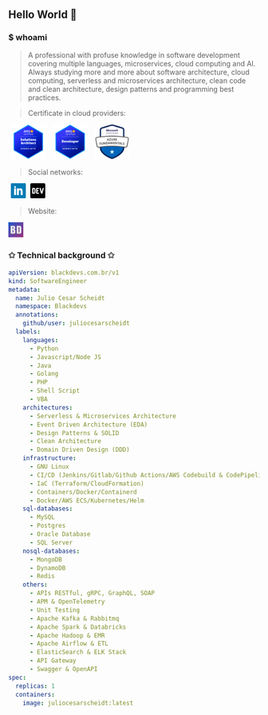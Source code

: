 ## Hello World 🚀

### $ whoami

> A professional with profuse knowledge in software development covering multiple languages, microservices, cloud computing and AI.  
> Always studying more and more about software architecture, cloud computing, serverless and microservices architecture, clean code and clean architecture, design patterns and programming best practices.

> Certificate in cloud providers:

<a href="https://www.credly.com/badges/f15e1d95-d7f7-453d-9c8e-986687dc2799/public_url" style="margin-left: 5px; margin-right: 5px;" title="AWS" target="_blank"><img height="70" src="https://github.com/juliocesarscheidt/juliocesarscheidt/blob/main/icon/aws-certification-solutions-architect-logo-v2.png"></a>
<a href="https://www.credly.com/badges/5555c900-7949-4a3a-8117-d77e5f5e53f4/public_url" style="margin-left: 5px; margin-right: 5px;" title="AWS" target="_blank"><img height="70" src="https://github.com/juliocesarscheidt/juliocesarscheidt/blob/main/icon/aws-certification-developer-associate-logo-v2.png"></a>
<a href="https://www.credly.com/badges/9b828b5d-9a8e-41ce-bdbe-d5303fcee333/public_url" style="margin-left: 5px; margin-right: 5px;" title="AWS" target="_blank"><img height="70" src="https://github.com/juliocesarscheidt/juliocesarscheidt/blob/main/icon/microsoft-azure-fundamentals.png"></a>

> Social networks:

<a href="https://www.linkedin.com/in/juliocesarscheidt/" style="margin-left: 5px; margin-right: 5px;" title="LinkedIn" target="_blank"><img height="30" src="https://github.com/juliocesarscheidt/juliocesarscheidt/blob/main/icon/linkedin.png"></a>
<a href="https://dev.to/juliocesardevelopment" title="Dev.To" target="_blank"><img height="30" src="https://github.com/juliocesarscheidt/juliocesarscheidt/blob/main/icon/dev.png"></a>

> Website:

<a href="https://blackdevs.com.br" title="Website" target="_blank"><img height="30" src="https://github.com/juliocesarscheidt/juliocesarscheidt/blob/main/icon/blackdevs.png"></a>

### ✩ Technical background ✩

```yaml
apiVersion: blackdevs.com.br/v1
kind: SoftwareEngineer
metadata:
  name: Julio Cesar Scheidt
  namespace: Blackdevs
  annotations:
    github/user: juliocesarscheidt
  labels:
    languages:
      - Python
      - Javascript/Node JS
      - Java
      - Golang
      - PHP
      - Shell Script
      - VBA
    architectures:
      - Serverless & Microservices Architecture
      - Event Driven Architecture (EDA)
      - Design Patterns & SOLID
      - Clean Architecture
      - Domain Driven Design (DDD)
    infrastructure:
      - GNU Linux
      - CI/CD (Jenkins/Gitlab/Github Actions/AWS Codebuild & CodePipeline)
      - IaC (Terraform/CloudFormation)
      - Containers/Docker/Containerd
      - Docker/AWS ECS/Kubernetes/Helm
    sql-databases:
      - MySQL
      - Postgres
      - Oracle Database
      - SQL Server
    nosql-databases:
      - MongoDB
      - DynamoDB
      - Redis
    others:
      - APIs RESTful, gRPC, GraphQL, SOAP
      - APM & OpenTelemetry
      - Unit Testing
      - Apache Kafka & Rabbitmq
      - Apache Spark & Databricks
      - Apache Hadoop & EMR
      - Apache Airflow & ETL
      - ElasticSearch & ELK Stack
      - API Gateway
      - Swagger & OpenAPI
spec:
  replicas: 1
  containers:
    image: juliocesarscheidt:latest
```

